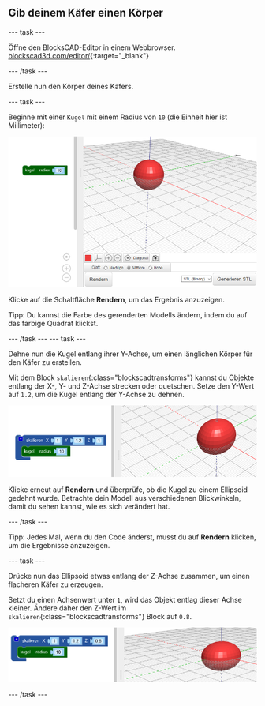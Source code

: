 ## Gib deinem Käfer einen Körper

--- task ---

Öffne den BlocksCAD-Editor in einem Webbrowser. [blockscad3d.com/editor/](https://www.blockscad3d.com/editor/){:target="_blank"}

--- /task ---

Erstelle nun den Körper deines Käfers.

--- task ---

Beginne mit einer `Kugel` mit einem Radius von `10` (die Einheit hier ist Millimeter):

![Screenshot](images/bug-body-sphere.png)

Klicke auf die Schaltfläche **Rendern**, um das Ergebnis anzuzeigen.

Tipp: Du kannst die Farbe des gerenderten Modells ändern, indem du auf das farbige Quadrat klickst.

--- /task --- --- task ---

Dehne nun die Kugel entlang ihrer Y-Achse, um einen länglichen Körper für den Käfer zu erstellen.

Mit dem Block `skalieren`{:class="blockscadtransforms"} kannst du Objekte entlang der X-, Y- und Z-Achse strecken oder quetschen. Setze den Y-Wert auf `1.2`, um die Kugel entlang der Y-Achse zu dehnen.

![Screenshot](images/bug-body-y.png)

Klicke erneut auf **Rendern** und überprüfe, ob die Kugel zu einem Ellipsoid gedehnt wurde. Betrachte dein Modell aus verschiedenen Blickwinkeln, damit du sehen kannst, wie es sich verändert hat.

--- /task ---

Tipp: Jedes Mal, wenn du den Code änderst, musst du auf **Rendern** klicken, um die Ergebnisse anzuzeigen.

--- task ---

Drücke nun das Ellipsoid etwas entlang der Z-Achse zusammen, um einen flacheren Käfer zu erzeugen.

Setzt du einen Achsenwert unter `1`, wird das Objekt entlag dieser Achse kleiner. Ändere daher den Z-Wert im `skalieren`{:class="blockscadtransforms"} Block auf `0.8`.

![Screenshot](images/bug-body-z.png)

--- /task ---




